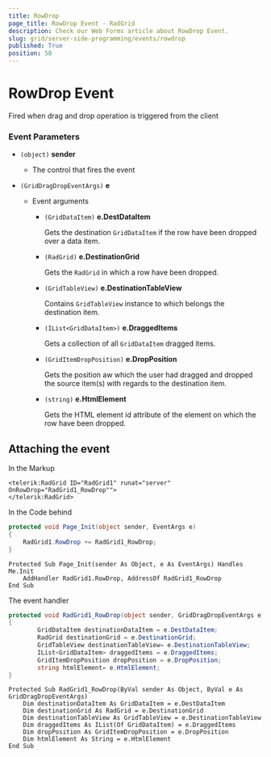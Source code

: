 ```yaml
---
title: RowDrop
page_title: RowDrop Event - RadGrid
description: Check our Web Forms article about RowDrop Event.
slug: grid/server-side-programming/events/rowdrop
published: True
position: 50
---
```


# RowDrop Event

Fired when drag and drop operation is triggered from the client


### Event Parameters

* `(object)` **sender**

    * The control that fires the event

* `(GridDragDropEventArgs)` **e**

    * Event arguments 

        * `(GridDataItem)` **e.DestDataItem**
            
            Gets the destination `GridDataItem` if the row have been dropped over a data item.

        * `(RadGrid)` **e.DestinationGrid**

            Gets the `RadGrid` in which a row have been dropped.

        * `(GridTableView)` **e.DestinationTableView**

            Contains `GridTableView` instance to which belongs the destination item.

        * `(IList<GridDataItem>)` **e.DraggedItems**

            Gets a collection of all `GridDataItem` dragged items. 

        * `(GridItemDropPosition)` **e.DropPosition**

            Gets the position aw which the user had dragged and dropped the source item(s) with regards to the destination item.

        * `(string)` **e.HtmlElement**

            Gets the HTML element id attribute of the element on which the row have been dropped.



## Attaching the event

In the Markup

````ASP.NET
<telerik:RadGrid ID="RadGrid1" runat="server" OnRowDrop="RadGrid1_RowDrop"">
</telerik:RadGrid>
````

In the Code behind

````C#
protected void Page_Init(object sender, EventArgs e)
{
    RadGrid1.RowDrop += RadGrid1_RowDrop;
}
````
````VB
Protected Sub Page_Init(sender As Object, e As EventArgs) Handles Me.Init
    AddHandler RadGrid1.RowDrop, AddressOf RadGrid1_RowDrop
End Sub
````

The event handler

````C#
protected void RadGrid1_RowDrop(object sender, GridDragDropEventArgs e)
{
        GridDataItem destinationDataItem = e.DestDataItem;
        RadGrid destinationGrid = e.DestinationGrid;
        GridTableView destinationTableView= e.DestinationTableView;
        IList<GridDataItem> draggedItems = e.DraggedItems;
        GridItemDropPosition dropPosition = e.DropPosition;
        string htmlElement= e.HtmlElement;
}
````
````VB
Protected Sub RadGrid1_RowDrop(ByVal sender As Object, ByVal e As GridDragDropEventArgs)
    Dim destinationDataItem As GridDataItem = e.DestDataItem
    Dim destinationGrid As RadGrid = e.DestinationGrid
    Dim destinationTableView As GridTableView = e.DestinationTableView
    Dim draggedItems As IList(Of GridDataItem) = e.DraggedItems
    Dim dropPosition As GridItemDropPosition = e.DropPosition
    Dim htmlElement As String = e.HtmlElement
End Sub
````

  
